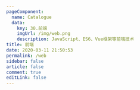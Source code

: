 ```yaml
---
pageComponent: 
  name: Catalogue
  data: 
    key: 30.前端
    imgUrl: /img/web.png
    description: JavaScript、ES6、Vue框架等前端技术
title: 前端
date: 2020-03-11 21:50:53
permalink: /web
sidebar: false
article: false
comment: true
editLink: false
---
```


